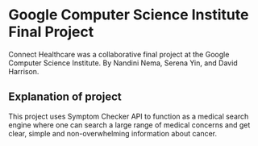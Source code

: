 # Google Computer Science Institute Final Project 
Connect Healthcare was a collaborative final project at the Google Computer Science Institute. By Nandini Nema, Serena Yin, and David Harrison.

## Explanation of project
This project uses Symptom Checker API to function as a medical search engine where one can search a large range of medical concerns and get clear, simple and non-overwhelming information about cancer.
